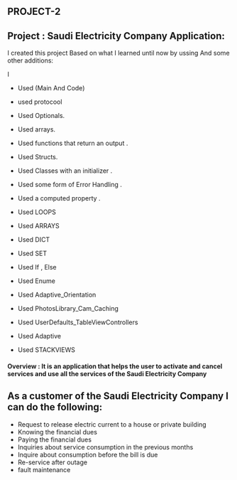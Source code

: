 ## PROJECT-2


## Project :  Saudi Electricity Company Application:


 I created this project Based on what I learned until now by ussing And some other additions:
 
   I
- Used (Main And Code)

- used protocool
- Used Optionals.
- Used arrays.
- Used functions that return an output . 
- Used Structs.
- Used Classes with an initializer .
- Used some form of Error Handling . 
- Used a computed property . 
- Used LOOPS
- Used ARRAYS
- Used DICT
- Used SET
- Used If , Else
- Used Enume
- Used Adaptive_Orientation
- Used PhotosLibrary_Cam_Caching
- Used UserDefaults_TableViewControllers
- Used Adaptive
- Used STACKVIEWS




#### Overview : It is an application that helps the user to activate and cancel services and use all the services of the Saudi Electricity Company


## As a customer of the Saudi Electricity Company I can do the following:

- Request to release electric current to a house or private building
- Knowing the financial dues
- Paying the financial dues
- Inquiries about service consumption in the previous months
- Inquire about consumption before the bill is due
- Re-service after outage
- fault maintenance




